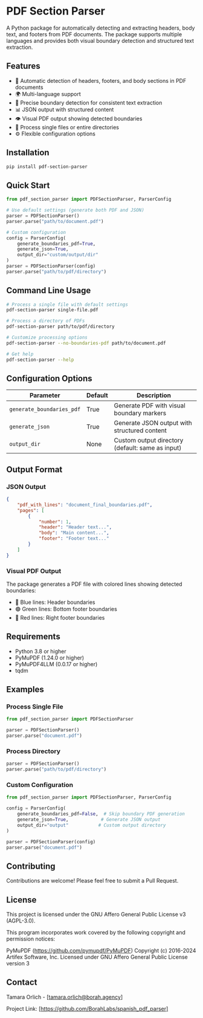 # PDF Section Parser

A Python package for automatically detecting and extracting headers, body text, and footers from PDF documents. The package supports multiple languages and provides both visual boundary detection and structured text extraction.

## Features

- 📄 Automatic detection of headers, footers, and body sections in PDF documents
- 🌍 Multi-language support 
- 🎯 Precise boundary detection for consistent text extraction
- 📊 JSON output with structured content
- 👁️ Visual PDF output showing detected boundaries
- 📁 Process single files or entire directories
- ⚙️ Flexible configuration options

## Installation

```bash
pip install pdf-section-parser
```

## Quick Start

```python
from pdf_section_parser import PDFSectionParser, ParserConfig

# Use default settings (generate both PDF and JSON)
parser = PDFSectionParser()
parser.parse("path/to/document.pdf")

# Custom configuration
config = ParserConfig(
    generate_boundaries_pdf=True,
    generate_json=True,
    output_dir="custom/output/dir"
)
parser = PDFSectionParser(config)
parser.parse("path/to/pdf/directory")
```

## Command Line Usage

```bash
# Process a single file with default settings
pdf-section-parser single-file.pdf

# Process a directory of PDFs
pdf-section-parser path/to/pdf/directory

# Customize processing options
pdf-section-parser --no-boundaries-pdf path/to/document.pdf

# Get help
pdf-section-parser --help
```

## Configuration Options

| Parameter | Default | Description |
|-----------|---------|-------------|
| `generate_boundaries_pdf` | True | Generate PDF with visual boundary markers |
| `generate_json` | True | Generate JSON output with structured content |
| `output_dir` | None | Custom output directory (default: same as input) |

## Output Format

### JSON Output
```json
{
    "pdf_with_lines": "document_final_boundaries.pdf",
    "pages": [
        {
            "number": 1,
            "header": "Header text...",
            "body": "Main content...",
            "footer": "Footer text..."
        }
    ]
}
```

### Visual PDF Output
The package generates a PDF file with colored lines showing detected boundaries:
- 🔵 Blue lines: Header boundaries
- 🟢 Green lines: Bottom footer boundaries
- 🔴 Red lines: Right footer boundaries

## Requirements

- Python 3.8 or higher
- PyMuPDF (1.24.0 or higher)
- PyMuPDF4LLM (0.0.17 or higher)
- tqdm

## Examples

### Process Single File
```python
from pdf_section_parser import PDFSectionParser

parser = PDFSectionParser()
parser.parse("document.pdf")
```

### Process Directory
```python
parser = PDFSectionParser()
parser.parse("path/to/pdf/directory")
```

### Custom Configuration
```python
from pdf_section_parser import PDFSectionParser, ParserConfig

config = ParserConfig(
    generate_boundaries_pdf=False,  # Skip boundary PDF generation
    generate_json=True,            # Generate JSON output
    output_dir="output"           # Custom output directory
)

parser = PDFSectionParser(config)
parser.parse("document.pdf")
```

## Contributing

Contributions are welcome! Please feel free to submit a Pull Request.

## License

This project is licensed under the GNU Affero General Public License v3 (AGPL-3.0).

This program incorporates work covered by the following copyright and permission notices:

PyMuPDF (https://github.com/pymupdf/PyMuPDF)
Copyright (c) 2016-2024 Artifex Software, Inc.
Licensed under GNU Affero General Public License version 3

## Contact

Tamara Orlich - [tamara.orlich@borah.agency]

Project Link: [https://github.com/BorahLabs/spanish_pdf_parser]